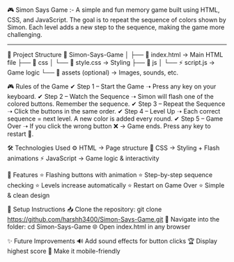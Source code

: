 🎮 Simon Says Game :-
A simple and fun memory game built using HTML, CSS, and JavaScript.
The goal is to repeat the sequence of colors shown by Simon. Each level adds a new step to the sequence, making the game more challenging.

---------------------------------------------------------------------------------------------------------------------------------------
📂 Project Structure
📁 Simon-Says-Game
│
├── 📄 index.html        → Main HTML file
├── 📂 css
│   └── 🎨 style.css     → Styling
├── 📂 js
│   └── ⚡ script.js     → Game logic
└── 📂 assets (optional) → Images, sounds, etc.


🎮 Rules of the Game
✔ Step 1 – Start the Game ➝ Press any key on your keyboard.
✔ Step 2 – Watch the Sequence ➝ Simon will flash one of the colored buttons. Remember the sequence.
✔ Step 3 – Repeat the Sequence ➝ Click the buttons in the same order.
✔ Step 4 – Level Up ➝ Each correct sequence = next level. A new color is added every round.
✔ Step 5 – Game Over ➝ If you click the wrong button ❌ → Game ends. Press any key to restart 🔄.


🛠️ Technologies Used
⚙ HTML → Page structure
🎨 CSS → Styling + Flash animations
⚡ JavaScript → Game logic & interactivity



📌 Features
⭐ Flashing buttons with animation
⭐ Step-by-step sequence checking
⭐ Levels increase automatically
⭐ Restart on Game Over
⭐ Simple & clean design


🔧 Setup Instructions
📥 Clone the repository: git clone https://github.com/harshh3400/Simon-Says-Game.git
📂 Navigate into the folder: cd Simon-Says-Game
🌐 Open index.html in any browser



✨ Future Improvements
🔊 Add sound effects for button clicks
🏆 Display highest score
📱 Make it mobile-friendly


